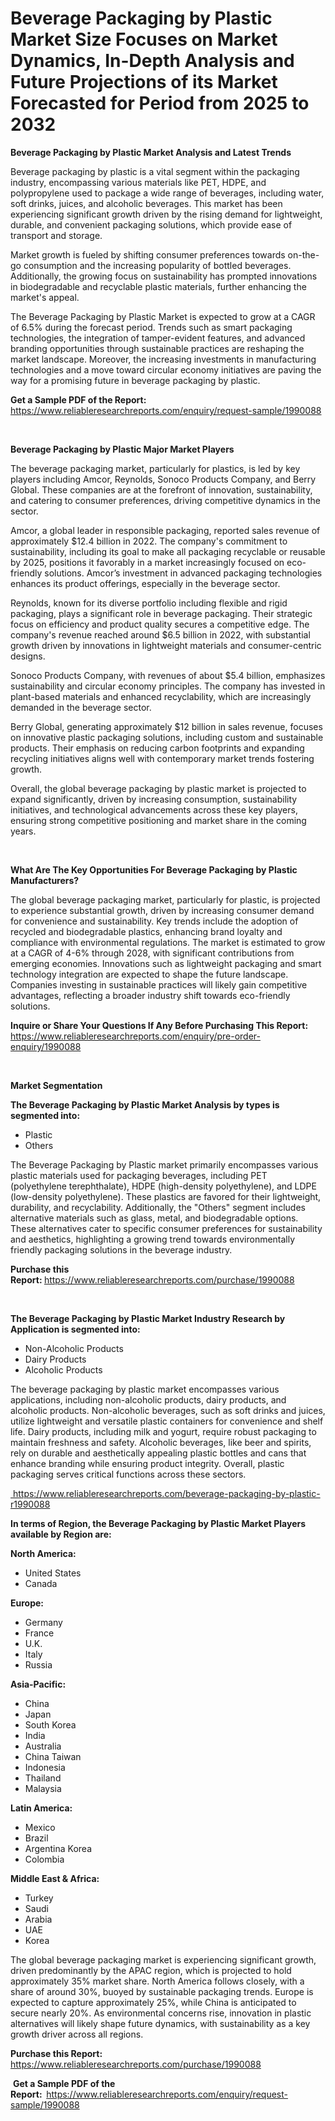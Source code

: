 <p><h1>Beverage Packaging by Plastic Market Size Focuses on Market Dynamics, In-Depth Analysis and Future Projections of its Market Forecasted for Period from 2025 to 2032</h1></p><p><strong>Beverage Packaging by Plastic Market Analysis and Latest Trends</strong></p>
<p><p>Beverage packaging by plastic is a vital segment within the packaging industry, encompassing various materials like PET, HDPE, and polypropylene used to package a wide range of beverages, including water, soft drinks, juices, and alcoholic beverages. This market has been experiencing significant growth driven by the rising demand for lightweight, durable, and convenient packaging solutions, which provide ease of transport and storage.</p><p>Market growth is fueled by shifting consumer preferences towards on-the-go consumption and the increasing popularity of bottled beverages. Additionally, the growing focus on sustainability has prompted innovations in biodegradable and recyclable plastic materials, further enhancing the market's appeal.</p><p>The Beverage Packaging by Plastic Market is expected to grow at a CAGR of 6.5% during the forecast period. Trends such as smart packaging technologies, the integration of tamper-evident features, and advanced branding opportunities through sustainable practices are reshaping the market landscape. Moreover, the increasing investments in manufacturing technologies and a move toward circular economy initiatives are paving the way for a promising future in beverage packaging by plastic.</p></p>
<p><strong>Get a Sample PDF of the Report:&nbsp;</strong> <a href="https://www.reliableresearchreports.com/enquiry/request-sample/1990088?utm_campaign=3512&utm_medium=2&utm_source=Github&utm_content=ia&utm_term=19042025&utm_id=beverage-packaging-by-plastic">https://www.reliableresearchreports.com/enquiry/request-sample/1990088</a></p>
<p>&nbsp;</p>
<p><strong>Beverage Packaging by Plastic Major Market Players</strong></p>
<p><p>The beverage packaging market, particularly for plastics, is led by key players including Amcor, Reynolds, Sonoco Products Company, and Berry Global. These companies are at the forefront of innovation, sustainability, and catering to consumer preferences, driving competitive dynamics in the sector.</p><p>Amcor, a global leader in responsible packaging, reported sales revenue of approximately $12.4 billion in 2022. The company's commitment to sustainability, including its goal to make all packaging recyclable or reusable by 2025, positions it favorably in a market increasingly focused on eco-friendly solutions. Amcor’s investment in advanced packaging technologies enhances its product offerings, especially in the beverage sector.</p><p>Reynolds, known for its diverse portfolio including flexible and rigid packaging, plays a significant role in beverage packaging. Their strategic focus on efficiency and product quality secures a competitive edge. The company's revenue reached around $6.5 billion in 2022, with substantial growth driven by innovations in lightweight materials and consumer-centric designs.</p><p>Sonoco Products Company, with revenues of about $5.4 billion, emphasizes sustainability and circular economy principles. The company has invested in plant-based materials and enhanced recyclability, which are increasingly demanded in the beverage sector.</p><p>Berry Global, generating approximately $12 billion in sales revenue, focuses on innovative plastic packaging solutions, including custom and sustainable products. Their emphasis on reducing carbon footprints and expanding recycling initiatives aligns well with contemporary market trends fostering growth.</p><p>Overall, the global beverage packaging by plastic market is projected to expand significantly, driven by increasing consumption, sustainability initiatives, and technological advancements across these key players, ensuring strong competitive positioning and market share in the coming years.</p></p>
<p>&nbsp;</p>
<p><strong>What Are The Key Opportunities For Beverage Packaging by Plastic Manufacturers?</strong></p>
<p><p>The global beverage packaging market, particularly for plastic, is projected to experience substantial growth, driven by increasing consumer demand for convenience and sustainability. Key trends include the adoption of recycled and biodegradable plastics, enhancing brand loyalty and compliance with environmental regulations. The market is estimated to grow at a CAGR of 4-6% through 2028, with significant contributions from emerging economies. Innovations such as lightweight packaging and smart technology integration are expected to shape the future landscape. Companies investing in sustainable practices will likely gain competitive advantages, reflecting a broader industry shift towards eco-friendly solutions.</p></p>
<p><strong>Inquire or Share Your Questions If Any Before Purchasing This Report:</strong> <a href="https://www.reliableresearchreports.com/enquiry/pre-order-enquiry/1990088?utm_campaign=3512&utm_medium=2&utm_source=Github&utm_content=ia&utm_term=19042025&utm_id=beverage-packaging-by-plastic">https://www.reliableresearchreports.com/enquiry/pre-order-enquiry/1990088</a></p>
<p>&nbsp;</p>
<p><strong>Market Segmentation</strong></p>
<p><strong>The Beverage Packaging by Plastic Market Analysis by types is segmented into:</strong></p>
<p><ul><li>Plastic</li><li>Others</li></ul></p>
<p><p>The Beverage Packaging by Plastic market primarily encompasses various plastic materials used for packaging beverages, including PET (polyethylene terephthalate), HDPE (high-density polyethylene), and LDPE (low-density polyethylene). These plastics are favored for their lightweight, durability, and recyclability. Additionally, the "Others" segment includes alternative materials such as glass, metal, and biodegradable options. These alternatives cater to specific consumer preferences for sustainability and aesthetics, highlighting a growing trend towards environmentally friendly packaging solutions in the beverage industry.</p></p>
<p><strong>Purchase this Report:&nbsp;</strong><a href="https://www.reliableresearchreports.com/purchase/1990088?utm_campaign=3512&utm_medium=2&utm_source=Github&utm_content=ia&utm_term=19042025&utm_id=beverage-packaging-by-plastic">https://www.reliableresearchreports.com/purchase/1990088</a></p>
<p>&nbsp;</p>
<p><strong>The Beverage Packaging by Plastic Market Industry Research by Application is segmented into:</strong></p>
<p><ul><li>Non-Alcoholic Products</li><li>Dairy Products</li><li>Alcoholic Products</li></ul></p>
<p><p>The beverage packaging by plastic market encompasses various applications, including non-alcoholic products, dairy products, and alcoholic products. Non-alcoholic beverages, such as soft drinks and juices, utilize lightweight and versatile plastic containers for convenience and shelf life. Dairy products, including milk and yogurt, require robust packaging to maintain freshness and safety. Alcoholic beverages, like beer and spirits, rely on durable and aesthetically appealing plastic bottles and cans that enhance branding while ensuring product integrity. Overall, plastic packaging serves critical functions across these sectors.</p></p>
<p><a href="https://www.reliableresearchreports.com/beverage-packaging-by-plastic-r1990088?utm_campaign=3512&utm_medium=2&utm_source=Github&utm_content=ia&utm_term=19042025&utm_id=beverage-packaging-by-plastic">&nbsp;https://www.reliableresearchreports.com/beverage-packaging-by-plastic-r1990088</a></p>
<p><strong>In terms of Region, the Beverage Packaging by Plastic Market Players available by Region are:</strong></p>
<p>
    <p> <strong> North America: </strong>
        <ul>
            <li>United States</li>
            <li>Canada</li>
        </ul>
        </p> 
    <p> <strong> Europe: </strong>
        <ul>
            <li>Germany</li>
            <li>France</li>
            <li>U.K.</li>
            <li>Italy</li>
            <li>Russia</li>
        </ul>
        </p> 
    <p> <strong> Asia-Pacific: </strong>
        <ul>
            <li>China</li>
            <li>Japan</li>
            <li>South Korea</li>
            <li>India</li>
            <li>Australia</li>
            <li>China Taiwan</li>
            <li>Indonesia</li>
            <li>Thailand</li>
            <li>Malaysia</li>
        </ul>
        </p> 
    <p> <strong> Latin America: </strong>
        <ul>
            <li>Mexico</li>
            <li>Brazil</li>
            <li>Argentina Korea</li>
            <li>Colombia</li>
        </ul>
        </p> 
    <p> <strong> Middle East & Africa: </strong>
        <ul>
            <li>Turkey</li>
            <li>Saudi</li>
            <li>Arabia</li>
            <li>UAE</li>
            <li>Korea</li>
        </ul>
    </p>
    </p>
<p><p>The global beverage packaging market is experiencing significant growth, driven predominantly by the APAC region, which is projected to hold approximately 35% market share. North America follows closely, with a share of around 30%, buoyed by sustainable packaging trends. Europe is expected to capture approximately 25%, while China is anticipated to secure nearly 20%. As environmental concerns rise, innovation in plastic alternatives will likely shape future dynamics, with sustainability as a key growth driver across all regions.</p></p>
<p><strong>Purchase this Report: </strong><a href="https://www.reliableresearchreports.com/purchase/1990088?utm_campaign=3512&utm_medium=2&utm_source=Github&utm_content=ia&utm_term=19042025&utm_id=beverage-packaging-by-plastic">https://www.reliableresearchreports.com/purchase/1990088</a></p>
<p>&nbsp;<strong>Get a Sample PDF of the Report:&nbsp;&nbsp;</strong><a href="https://www.reliableresearchreports.com/enquiry/request-sample/1990088?utm_campaign=3512&utm_medium=2&utm_source=Github&utm_content=ia&utm_term=19042025&utm_id=beverage-packaging-by-plastic">https://www.reliableresearchreports.com/enquiry/request-sample/1990088</a></p>
<p><strong></strong></p>
<p><p></p><p></p><p></p></p>